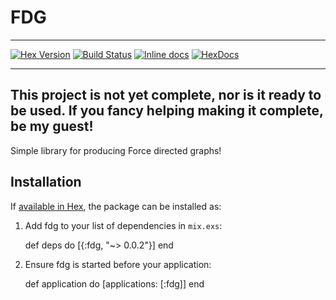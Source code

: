 # FDG

---

[![Hex Version](https://img.shields.io/hexpm/v/fdg.svg)](https://hex.pm/packages/fdg) [![Build Status](https://travis-ci.org/johnhamelink/elixir-fdg.svg?branch=master)](https://travis-ci.org/johnhamelink/elixir-fdg)  [![Inline docs](http://inch-ci.org/github/johnhamelink/elixir-fdg.svg)](http://inch-ci.org/github/johnhamelink/elixir-fdg) [![HexDocs](https://img.shields.io/badge/-HexDocs-blue.svg)](https://hexdocs.pm/fdg)

---

## This project is not yet complete, nor is it ready to be used. If you fancy helping making it complete, be my guest!

Simple library for producing Force directed graphs!

## Installation

If [available in Hex](https://hex.pm/docs/publish), the package can be installed as:

  1. Add fdg to your list of dependencies in `mix.exs`:

        def deps do
          [{:fdg, "~> 0.0.2"}]
        end

  2. Ensure fdg is started before your application:

        def application do
          [applications: [:fdg]]
        end
